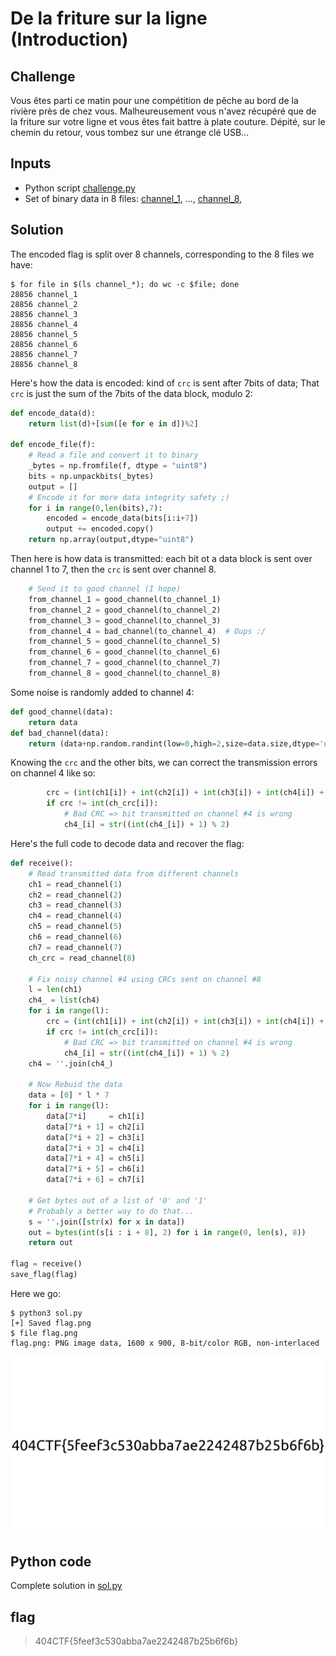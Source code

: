 # De la friture sur la ligne (Introduction)

## Challenge
Vous êtes parti ce matin pour une compétition de pêche au bord de la rivière près de chez vous. Malheureusement vous n'avez récupéré que de la friture sur votre ligne et vous êtes fait battre à plate couture. Dépité, sur le chemin du retour, vous tombez sur une étrange clé USB...

## Inputs
- Python script [challenge.py](./challenge.py)
- Set of binary data in 8 files: [channel_1](./channel_1), ..., [channel_8](./channel_8),

## Solution
The encoded flag is split over 8 channels, corresponding to the 8 files we have:
```console
$ for file in $(ls channel_*); do wc -c $file; done
28856 channel_1
28856 channel_2
28856 channel_3
28856 channel_4
28856 channel_5
28856 channel_6
28856 channel_7
28856 channel_8
```

Here's how the data is encoded: kind of `crc` is sent after 7bits of data; That `crc` is just the sum of the 7bits of the data block, modulo 2:
```python
def encode_data(d):
	return list(d)+[sum([e for e in d])%2]

def encode_file(f):
	# Read a file and convert it to binary
	_bytes = np.fromfile(f, dtype = "uint8")
	bits = np.unpackbits(_bytes)
	output = []
	# Encode it for more data integrity safety ;)
	for i in range(0,len(bits),7):
		encoded = encode_data(bits[i:i+7])
		output += encoded.copy()
	return np.array(output,dtype="uint8")
```

Then here is how data is transmitted: each bit ot a data block is sent over channel 1 to 7, then the `crc` is sent over channel 8.
```python
	# Send it to good channel (I hope)
	from_channel_1 = good_channel(to_channel_1)
	from_channel_2 = good_channel(to_channel_2)
	from_channel_3 = good_channel(to_channel_3)
	from_channel_4 = bad_channel(to_channel_4)  # Oups :/
	from_channel_5 = good_channel(to_channel_5)
	from_channel_6 = good_channel(to_channel_6)
	from_channel_7 = good_channel(to_channel_7)
	from_channel_8 = good_channel(to_channel_8)
```

Some noise is randomly added to channel 4:
```python
def good_channel(data):
	return data
def bad_channel(data):
	return (data+np.random.randint(low=0,high=2,size=data.size,dtype='uint8'))%2
```

Knowing the `crc` and the other bits, we can correct the transmission errors on channel 4 like so:

```python
        crc = (int(ch1[i]) + int(ch2[i]) + int(ch3[i]) + int(ch4[i]) + int(ch5[i]) + int(ch6[i]) + int(ch7[i])) % 2
        if crc != int(ch_crc[i]):
            # Bad CRC => bit transmitted on channel #4 is wrong
            ch4_[i] = str((int(ch4_[i]) + 1) % 2)
```

Here's the full code to decode data and recover the flag:
```python
def receive():
    # Read transmitted data from different channels
    ch1 = read_channel(1)
    ch2 = read_channel(2)
    ch3 = read_channel(3)
    ch4 = read_channel(4)
    ch5 = read_channel(5)
    ch6 = read_channel(6)
    ch7 = read_channel(7)
    ch_crc = read_channel(8)

    # Fix noisy channel #4 using CRCs sent on channel #8
    l = len(ch1)
    ch4_ = list(ch4)
    for i in range(l):
        crc = (int(ch1[i]) + int(ch2[i]) + int(ch3[i]) + int(ch4[i]) + int(ch5[i]) + int(ch6[i]) + int(ch7[i])) % 2
        if crc != int(ch_crc[i]):
            # Bad CRC => bit transmitted on channel #4 is wrong
            ch4_[i] = str((int(ch4_[i]) + 1) % 2)
    ch4 = ''.join(ch4_)

    # Now Rebuid the data
    data = [0] * l * 7
    for i in range(l):
        data[7*i]     = ch1[i]
        data[7*i + 1] = ch2[i]
        data[7*i + 2] = ch3[i]
        data[7*i + 3] = ch4[i]
        data[7*i + 4] = ch5[i]
        data[7*i + 5] = ch6[i]
        data[7*i + 6] = ch7[i]

    # Get bytes out of a list of '0' and '1'
    # Probably a better way to do that...
    s = ''.join([str(x) for x in data])
    out = bytes(int(s[i : i + 8], 2) for i in range(0, len(s), 8))
    return out

flag = receive()
save_flag(flag)
```

Here we go:
```console
$ python3 sol.py
[+] Saved flag.png
$ file flag.png
flag.png: PNG image data, 1600 x 900, 8-bit/color RGB, non-interlaced
```

![flag.png](./flag.png)

## Python code
Complete solution in [sol.py](./sol.py)

## flag
> 404CTF{5feef3c530abba7ae2242487b25b6f6b}
